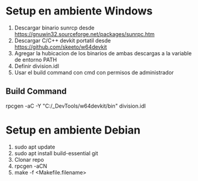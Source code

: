 # Setup en ambiente Windows

1. Descargar binario sunrcp desde https://gnuwin32.sourceforge.net/packages/sunrpc.htm
2. Descargar C/C++ devkit portatil desde https://github.com/skeeto/w64devkit
3. Agregar la hubicacion de los binarios de ambas descargas a la variable de entorno PATH
4. Definir division.idl
5. Usar el build command con cmd con permisos de administrador

## Build Command

rpcgen -aC -Y "C:/_DevTools/w64devkit/bin" division.idl 

# Setup en ambiente Debian
1. sudo apt update
2. sudo apt install build-essential git
3. Clonar repo
4. rpcgen -aCN <IDL file>
5. make -f <Makefile.filename>